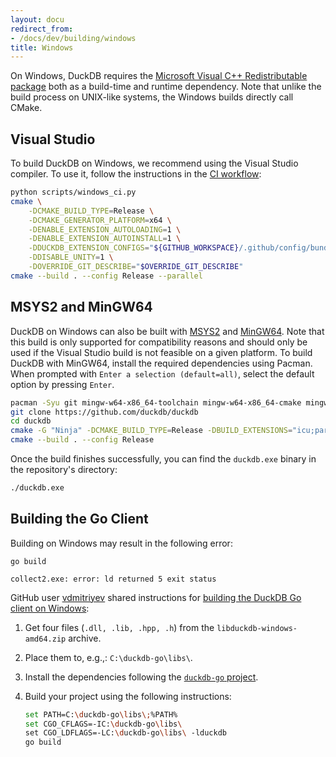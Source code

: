 ```yaml
---
layout: docu
redirect_from:
- /docs/dev/building/windows
title: Windows
---
```


On Windows, DuckDB requires the [Microsoft Visual C++ Redistributable package](https://learn.microsoft.com/en-US/cpp/windows/latest-supported-vc-redist) both as a build-time and runtime dependency. Note that unlike the build process on UNIX-like systems, the Windows builds directly call CMake.

## Visual Studio

To build DuckDB on Windows, we recommend using the Visual Studio compiler.
To use it, follow the instructions in the [CI workflow](https://github.com/duckdb/duckdb/blob/52b43b166091c82b3f04bf8af15f0ace18207a64/.github/workflows/Windows.yml#L73):

```bash
python scripts/windows_ci.py
cmake \
    -DCMAKE_BUILD_TYPE=Release \
    -DCMAKE_GENERATOR_PLATFORM=x64 \
    -DENABLE_EXTENSION_AUTOLOADING=1 \
    -DENABLE_EXTENSION_AUTOINSTALL=1 \
    -DDUCKDB_EXTENSION_CONFIGS="${GITHUB_WORKSPACE}/.github/config/bundled_extensions.cmake" \
    -DDISABLE_UNITY=1 \
    -DOVERRIDE_GIT_DESCRIBE="$OVERRIDE_GIT_DESCRIBE"
cmake --build . --config Release --parallel
```

## MSYS2 and MinGW64

DuckDB on Windows can also be built with [MSYS2](https://www.msys2.org/) and [MinGW64](https://www.mingw-w64.org/).
Note that this build is only supported for compatibility reasons and should only be used if the Visual Studio build is not feasible on a given platform.
To build DuckDB with MinGW64, install the required dependencies using Pacman.
When prompted with `Enter a selection (default=all)`, select the default option by pressing `Enter`.

```bash
pacman -Syu git mingw-w64-x86_64-toolchain mingw-w64-x86_64-cmake mingw-w64-x86_64-ninja
git clone https://github.com/duckdb/duckdb
cd duckdb
cmake -G "Ninja" -DCMAKE_BUILD_TYPE=Release -DBUILD_EXTENSIONS="icu;parquet;json"
cmake --build . --config Release
```

Once the build finishes successfully, you can find the `duckdb.exe` binary in the repository's directory:

```bash
./duckdb.exe
```

## Building the Go Client

Building on Windows may result in the following error:

```batch
go build
```

```console
collect2.exe: error: ld returned 5 exit status
```

GitHub user [vdmitriyev](https://github.com/vdmitriyev) shared instructions for [building the DuckDB Go client on Windows](https://github.com/marcboeker/go-duckdb/issues/4#issuecomment-2176409066):

1. Get four files (`.dll, .lib, .hpp, .h`) from the `libduckdb-windows-amd64.zip` archive.

2. Place them to, e.g.,: `C:\duckdb-go\libs\`.

3. Install the dependencies following the [`duckdb-go` project](https://github.com/duckdb/duckdb-go).

4. Build your project using the following instructions:

   ```bash
   set PATH=C:\duckdb-go\libs\;%PATH%
   set CGO_CFLAGS=-IC:\duckdb-go\libs\
   set CGO_LDFLAGS=-LC:\duckdb-go\libs\ -lduckdb
   go build
   ```
